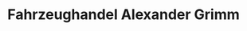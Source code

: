 ---
title: "Fahrzeughandel Alexander Grimm"
url: /neukirchen/fahrzeughandel-alexander-grimm/
shop: Autohaus
---